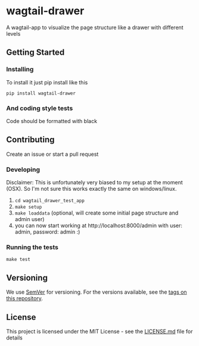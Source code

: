 # wagtail-drawer

A wagtail-app to visualize the page structure like a drawer with different levels

## Getting Started

### Installing

To install it just pip install like this
```
pip install wagtail-drawer
```

### And coding style tests

Code should be formatted with black

## Contributing

Create an issue or start a pull request

### Developing

Disclaimer: This is unfortunately very biased to my setup at the moment (OSX). So I'm not sure this works exactly the same on windows/linux.

1. `cd wagtail_drawer_test_app`
2. `make setup`
2. `make loaddata` (optional, will create some initial page structure and admin user)
3. you can now start working at http://localhost:8000/admin with user: admin, password: admin :)

### Running the tests

```
make test
```

## Versioning

We use [SemVer](http://semver.org/) for versioning. For the versions available, see the [tags on this repository](https://github.com/rinti/wagtail-drawer/tags). 

## License

This project is licensed under the MIT License - see the [LICENSE.md](LICENSE.md) file for details
